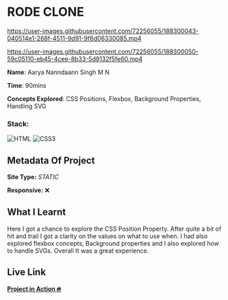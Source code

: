 # RODE CLONE

https://user-images.githubusercontent.com/72256055/188300043-040514e1-268f-4511-9d91-9f6d06330085.mp4

https://user-images.githubusercontent.com/72256055/188300050-59c05110-eb45-4cee-8b33-5d9132f5fe60.mp4

**Name**: Aarya Nanndaann Singh M N

**Time**:  90mins 

**Concepts Explored**: CSS Positions, Flexbox, Background Properties, Handling SVG

### **Stack**:

![HTML](https://img.shields.io/badge/-HTML5-orange)
![CSS3](https://img.shields.io/badge/-CSS3-blue)



## Metadata Of Project
**Site Type:** *STATIC*

**Responsive:** ❌

## What I Learnt

Here I got a chance to explore the CSS Position Property. After quite a bit of hit and trail I got a clarity on the values on what to use when. I had also explored flexbox concepts, Background properties and I also explored how to handle SVGs. Overall It was a great experience.

## Live Link
**[Project in Action 🔥](https://dance-fsjs.netlify.app/)**
